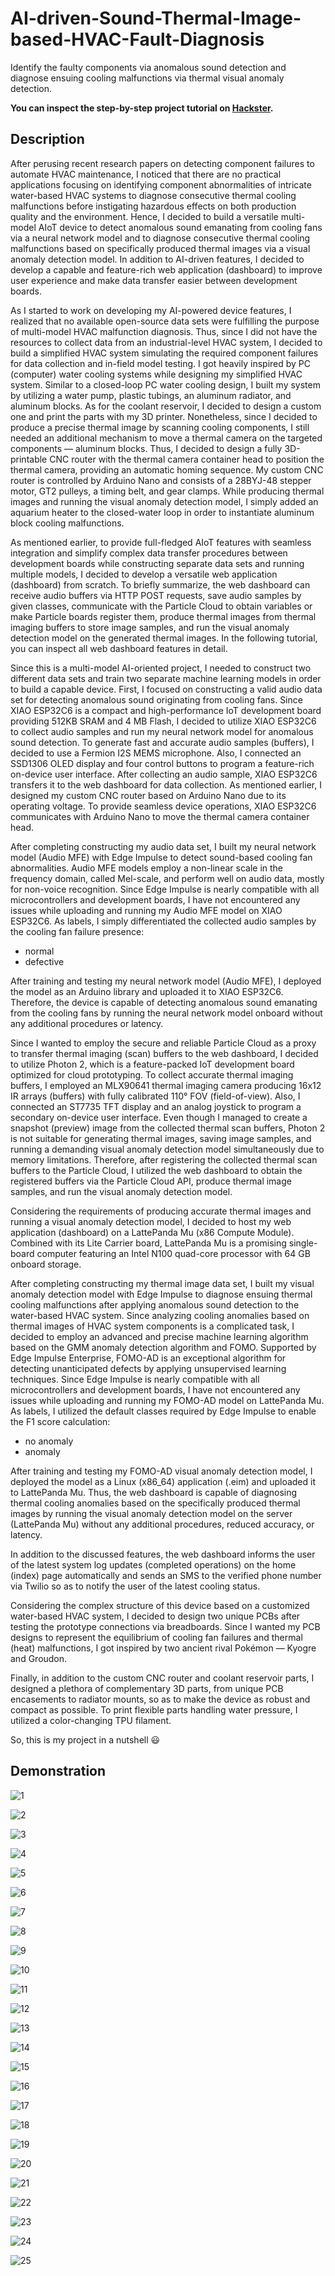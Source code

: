 # AI-driven-Sound-Thermal-Image-based-HVAC-Fault-Diagnosis
Identify the faulty components via anomalous sound detection and diagnose ensuing cooling malfunctions via thermal visual anomaly detection.

**You can inspect the step-by-step project tutorial on [Hackster](https://www.hackster.io/kutluhan-aktar/ai-driven-sound-thermal-image-based-hvac-fault-diagnosis-27084c).**

## Description

After perusing recent research papers on detecting component failures to automate HVAC maintenance, I noticed that there are no practical applications focusing on identifying component abnormalities of intricate water-based HVAC systems to diagnose consecutive thermal cooling malfunctions before instigating hazardous effects on both production quality and the environment. Hence, I decided to build a versatile multi-model AIoT device to detect anomalous sound emanating from cooling fans via a neural network model and to diagnose consecutive thermal cooling malfunctions based on specifically produced thermal images via a visual anomaly detection model. In addition to AI-driven features, I decided to develop a capable and feature-rich web application (dashboard) to improve user experience and make data transfer easier between development boards.

As I started to work on developing my AI-powered device features, I realized that no available open-source data sets were fulfilling the purpose of multi-model HVAC malfunction diagnosis. Thus, since I did not have the resources to collect data from an industrial-level HVAC system, I decided to build a simplified HVAC system simulating the required component failures for data collection and in-field model testing. I got heavily inspired by PC (computer) water cooling systems while designing my simplified HVAC system. Similar to a closed-loop PC water cooling design, I built my system by utilizing a water pump, plastic tubings, an aluminum radiator, and aluminum blocks. As for the coolant reservoir, I decided to design a custom one and print the parts with my 3D printer. Nonetheless, since I decided to produce a precise thermal image by scanning cooling components, I still needed an additional mechanism to move a thermal camera on the targeted components — aluminum blocks. Thus, I decided to design a fully 3D-printable CNC router with the thermal camera container head to position the thermal camera, providing an automatic homing sequence. My custom CNC router is controlled by Arduino Nano and consists of a 28BYJ-48 stepper motor, GT2 pulleys, a timing belt, and gear clamps. While producing thermal images and running the visual anomaly detection model, I simply added an aquarium heater to the closed-water loop in order to instantiate aluminum block cooling malfunctions.

As mentioned earlier, to provide full-fledged AIoT features with seamless integration and simplify complex data transfer procedures between development boards while constructing separate data sets and running multiple models, I decided to develop a versatile web application (dashboard) from scratch. To briefly summarize, the web dashboard can receive audio buffers via HTTP POST requests, save audio samples by given classes, communicate with the Particle Cloud to obtain variables or make Particle boards register them, produce thermal images from thermal imaging buffers to store image samples, and run the visual anomaly detection model on the generated thermal images. In the following tutorial, you can inspect all web dashboard features in detail.

Since this is a multi-model AI-oriented project, I needed to construct two different data sets and train two separate machine learning models in order to build a capable device. First, I focused on constructing a valid audio data set for detecting anomalous sound originating from cooling fans. Since XIAO ESP32C6 is a compact and high-performance IoT development board providing 512KB SRAM and 4 MB Flash, I decided to utilize XIAO ESP32C6 to collect audio samples and run my neural network model for anomalous sound detection. To generate fast and accurate audio samples (buffers), I decided to use a Fermion I2S MEMS microphone. Also, I connected an SSD1306 OLED display and four control buttons to program a feature-rich on-device user interface. After collecting an audio sample, XIAO ESP32C6 transfers it to the web dashboard for data collection. As mentioned earlier, I designed my custom CNC router based on Arduino Nano due to its operating voltage. To provide seamless device operations, XIAO ESP32C6 communicates with Arduino Nano to move the thermal camera container head.

After completing constructing my audio data set, I built my neural network model (Audio MFE) with Edge Impulse to detect sound-based cooling fan abnormalities. Audio MFE models employ a non-linear scale in the frequency domain, called Mel-scale, and perform well on audio data, mostly for non-voice recognition. Since Edge Impulse is nearly compatible with all microcontrollers and development boards, I have not encountered any issues while uploading and running my Audio MFE model on XIAO ESP32C6. As labels, I simply differentiated the collected audio samples by the cooling fan failure presence:

- normal
- defective

After training and testing my neural network model (Audio MFE), I deployed the model as an Arduino library and uploaded it to XIAO ESP32C6. Therefore, the device is capable of detecting anomalous sound emanating from the cooling fans by running the neural network model onboard without any additional procedures or latency.

Since I wanted to employ the secure and reliable Particle Cloud as a proxy to transfer thermal imaging (scan) buffers to the web dashboard, I decided to utilize Photon 2, which is a feature-packed IoT development board optimized for cloud prototyping. To collect accurate thermal imaging buffers, I employed an MLX90641 thermal imaging camera producing 16x12 IR arrays (buffers) with fully calibrated 110° FOV (field-of-view). Also, I connected an ST7735 TFT display and an analog joystick to program a secondary on-device user interface. Even though I managed to create a snapshot (preview) image from the collected thermal scan buffers, Photon 2 is not suitable for generating thermal images, saving image samples, and running a demanding visual anomaly detection model simultaneously due to memory limitations. Therefore, after registering the collected thermal scan buffers to the Particle Cloud, I utilized the web dashboard to obtain the registered buffers via the Particle Cloud API, produce thermal image samples, and run the visual anomaly detection model.

Considering the requirements of producing accurate thermal images and running a visual anomaly detection model, I decided to host my web application (dashboard) on a LattePanda Mu (x86 Compute Module). Combined with its Lite Carrier board, LattePanda Mu is a promising single-board computer featuring an Intel N100 quad-core processor with 64 GB onboard storage.

After completing constructing my thermal image data set, I built my visual anomaly detection model with Edge Impulse to diagnose ensuing thermal cooling malfunctions after applying anomalous sound detection to the water-based HVAC system. Since analyzing cooling anomalies based on thermal images of HVAC system components is a complicated task, I decided to employ an advanced and precise machine learning algorithm based on the GMM anomaly detection algorithm and FOMO. Supported by Edge Impulse Enterprise, FOMO-AD is an exceptional algorithm for detecting unanticipated defects by applying unsupervised learning techniques. Since Edge Impulse is nearly compatible with all microcontrollers and development boards, I have not encountered any issues while uploading and running my FOMO-AD model on LattePanda Mu. As labels, I utilized the default classes required by Edge Impulse to enable the F1 score calculation:

- no anomaly
- anomaly

After training and testing my FOMO-AD visual anomaly detection model, I deployed the model as a Linux (x86_64) application (.eim) and uploaded it to LattePanda Mu. Thus, the web dashboard is capable of diagnosing thermal cooling anomalies based on the specifically produced thermal images by running the visual anomaly detection model on the server (LattePanda Mu) without any additional procedures, reduced accuracy, or latency.

In addition to the discussed features, the web dashboard informs the user of the latest system log updates (completed operations) on the home (index) page automatically and sends an SMS to the verified phone number via Twilio so as to notify the user of the latest cooling status.

Considering the complex structure of this device based on a customized water-based HVAC system, I decided to design two unique PCBs after testing the prototype connections via breadboards. Since I wanted my PCB designs to represent the equilibrium of cooling fan failures and thermal (heat) malfunctions, I got inspired by two ancient rival Pokémon — Kyogre and Groudon.

Finally, in addition to the custom CNC router and coolant reservoir parts, I designed a plethora of complementary 3D parts, from unique PCB encasements to radiator mounts, so as to make the device as robust and compact as possible. To print flexible parts handling water pressure, I utilized a color-changing TPU filament.

So, this is my project in a nutshell 😃

## Demonstration

![1](https://github.com/user-attachments/assets/9f640047-55af-40a9-b9cd-c079a08387e8)

![2](https://github.com/user-attachments/assets/6abc5bcc-48a4-4339-a3f3-903b00608e7c)

![3](https://github.com/user-attachments/assets/5d82112b-b690-4f9e-aa49-07a83fe32a57)

![4](https://github.com/user-attachments/assets/97147f9a-23de-45b3-a511-fdaf4fed122d)

![5](https://github.com/user-attachments/assets/c3eb200f-5e64-4136-b8ca-3748f23be372)

![6](https://github.com/user-attachments/assets/89d699b7-8b18-43bc-ab5f-3c949ec3583c)

![7](https://github.com/user-attachments/assets/9d815aec-a6a1-4761-8b27-26f5ebe45fdd)

![8](https://github.com/user-attachments/assets/a848318b-7d01-46b4-819f-4fd069dbd7cb)

![9](https://github.com/user-attachments/assets/e95c2acd-b34f-4dcb-83d7-2b1106890d3d)

![10](https://github.com/user-attachments/assets/41e0ccd4-ac8b-4e0a-9470-5ae7f8d90976)

![11](https://github.com/user-attachments/assets/35b3e5a8-47c0-45a0-b39b-a2358f83182e)

![12](https://github.com/user-attachments/assets/85416a0c-42c3-472c-9c62-b95b7f52f3e9)

![13](https://github.com/user-attachments/assets/85bd40e5-dfa2-4090-a6d4-caef2fd8b3f3)

![14](https://github.com/user-attachments/assets/2020e4b5-ea6b-4ad9-b8d8-7fe663983e57)

![15](https://github.com/user-attachments/assets/4fbc18a5-c7e8-4a17-bafb-b48b9bc4131e)

![16](https://github.com/user-attachments/assets/c9db0a77-d53b-4cf6-8687-17aa1beb685c)

![17](https://github.com/user-attachments/assets/04a0519b-21cf-41bf-b841-1292b3078669)

![18](https://github.com/user-attachments/assets/ff347961-75b3-4721-88b6-a69e8c4eeedb)

![19](https://github.com/user-attachments/assets/666374fd-d9ae-4696-9fc2-e55d14977657)

![20](https://github.com/user-attachments/assets/47f9a84f-37cd-4e21-b025-e2dc26614721)

![21](https://github.com/user-attachments/assets/7dd31795-1ca3-47c6-b6b1-0eb9fb6257d9)

![22](https://github.com/user-attachments/assets/7ca59c89-603c-49a0-b6ab-4f3b5b6540fa)

![23](https://github.com/user-attachments/assets/5985d94b-6a02-49dc-94e0-b20c5cd7078f)

![24](https://github.com/user-attachments/assets/ef9f0881-594b-4d53-9f0a-a3cb235e6cd0)

![25](https://github.com/user-attachments/assets/4acc3011-e0bb-4a04-9236-955794918269)
